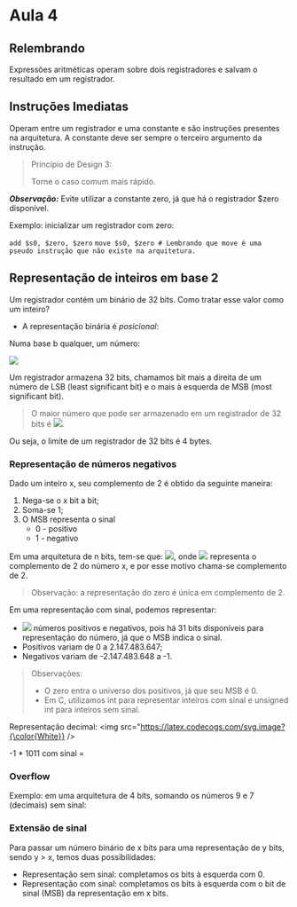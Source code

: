 # Aula 4

## Relembrando

Expressões aritméticas operam sobre dois registradores e salvam o resultado em um registrador.

## Instruções Imediatas

Operam entre um registrador e uma constante e são instruções presentes na arquitetura. A constante deve ser sempre o terceiro argumento da instrução.

> Princípio de Design 3:
>
> Torne o caso comum mais rápido.

**_Observação:_** Evite utilizar a constante zero, já que há o registrador $zero disponível.

Exemplo: inicializar um registrador com zero:

`add $s0, $zero, $zero`
`move $s0, $zero # Lembrando que move é uma pseudo instrução que não existe na arquitetura.`

## Representação de inteiros em base 2

Um registrador contém um binário de 32 bits. Como tratar esse valor como um inteiro?

- A representação binária é _posicional_:

Numa base b qualquer, um número:

<img src="https://latex.codecogs.com/svg.image?{\color{White}&space;xyzw=x\cdot&space;b^3&space;&plus;&space;y\cdot&space;b^2&space;&plus;&space;z&space;\cdot&space;b^1&space;&plus;&space;w\cdot&space;b^0}" />

Um registrador armazena 32 bits, chamamos bit mais a direita de um número de LSB (least significant bit) e o mais à esquerda de MSB (most significant bit). 

> O maior número que pode ser armazenado em um registrador de 32 bits é <img src="https://latex.codecogs.com/svg.image?{\color{White}2^{32}-1}" />. 

Ou seja, o limite de um registrador de 32 bits é 4 bytes. 

### Representação de números negativos

Dado um inteiro x, seu complemento de 2 é obtido da seguinte maneira:
1. Nega-se o x bit a bit;
2. Soma-se 1; 
3. O MSB representa o sinal
    - 0 - positivo
    - 1 - negativo

Em uma arquitetura de n bits, tem-se que: <img src="https://latex.codecogs.com/svg.image?{\color{White}\overline{x}=2^{n}-x}" />, onde <img src="https://latex.codecogs.com/svg.image?{\color{White}\overline{x}}"/> representa o complemento de 2 do número x, e por esse motivo chama-se complemento de 2. 

> Observação: a representação do zero é única em complemento de 2. 

Em uma representação com sinal, podemos representar:
- <img src="https://latex.codecogs.com/svg.image?{\color{White}2^{31}=2.147.483.647}" /> números positivos e negativos, pois há 31 bits disponíveis para representação do número, já que o MSB indica o sinal. 
- Positivos variam de 0 a 2.147.483.647;
- Negativos variam de -2.147.483.648 a -1. 

> Observações: 
> - O zero entra o universo dos positivos, já que seu MSB é 0. 
> - Em C, utilizamos int para representar inteiros com sinal e unsigned int para inteiros sem sinal. 

Representação decimal: 
<img src="https://latex.codecogs.com/svg.image?{\color{White}} />

-1 * 
1011 com sinal = 

### Overflow 

Exemplo: em uma arquitetura de 4 bits, somando os números 9 e 7 (decimais) sem sinal: 


### Extensão de sinal 

Para passar um número binário de x bits para uma representação de y bits, sendo y > x, temos duas possibilidades:

- Representação sem sinal: completamos os bits à esquerda com 0. 
- Representação com sinal: completamos os bits à esquerda com o bit de sinal (MSB) da representação em x bits. 
